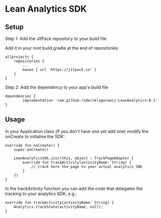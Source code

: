 # Lean Analytics SDK



## Setup

Step 1: Add the JitPack repository to your build file

Add it in your root build.gradle at the end of repositories:

	allprojects {
		repositories {
			...
			maven { url 'https://jitpack.io' }
		}
	}

Step 2: Add the dependency to your app's build file

	dependencies {
	        implementation 'com.github.roderiklagerweij:LeanAnalytics:0.1'
	}
	

## Usage

In your Application class (if you don't have one yet add one) modify the 
onCreate to initialise the SDK:

    override fun onCreate() {
        super.onCreate()

        LeanAnalyticsSdk.init(this, object : TrackPageAdapter {
            override fun trackActivity(activityName: String) {
                // track here the page to your actual analytics SDK
            }
        })
    }

In the trackActivity function you can add the code that delegates the tracking
to your analytics SDK, e.g.:

    override fun trackActivity(activityName: String) {
        Analytics.trackState(activityName, null);
    }

